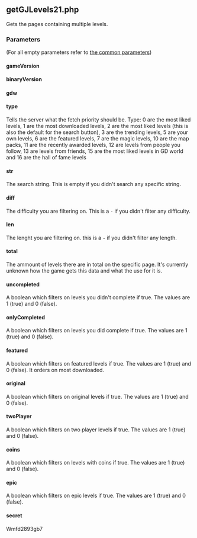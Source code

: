 ## getGJLevels21.php
Gets the pages containing multiple levels.
### Parameters
(For all empty parameters refer to [the common parameters](https://github.com/SMJSGaming/GDDocs/blob/master/endpoints/common_parameters.md))
#### gameVersion
#### binaryVersion
#### gdw
#### type
Tells the server what the fetch priority should be. Type: 0 are the most liked levels, 1 are the most downloaded levels, 2 are the most liked levels (this is also the default for the search button), 3 are the trending levels, 5 are your own levels, 6 are the featured levels, 7 are the magic levels, 10 are the map packs, 11 are the recently awarded levels, 12 are levels from people you follow, 13 are levels from friends, 15 are the most liked levels in GD world and 16 are the hall of fame levels
#### str
The search string. This is empty if you didn't search any specific string.
#### diff
The difficulty you are filtering on. This is a `-` if you didn't filter any difficulty.
#### len
The lenght you are filtering on. this is a `-` if you didn't filter any length.
#### total
The ammount of levels there are in total on the specific page. It's currently unknown how the game gets this data and what the use for it is.
#### uncompleted
A boolean which filters on levels you didn't complete if true. The values are 1 (true) and 0 (false).
#### onlyCompleted
A boolean which filters on levels you did complete if true. The values are 1 (true) and 0 (false).
#### featured
A boolean which filters on featured levels if true. The values are 1 (true) and 0 (false). It orders on most downloaded.
#### original
A boolean which filters on original levels if true. The values are 1 (true) and 0 (false).
#### twoPlayer
A boolean which filters on two player levels if true. The values are 1 (true) and 0 (false).
#### coins
A boolean which filters on levels with coins if true. The values are 1 (true) and 0 (false).
#### epic
A boolean which filters on epic levels if true. The values are 1 (true) and 0 (false).
#### secret
Wmfd2893gb7
